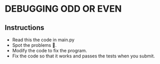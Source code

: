 # DEBUGGING ODD OR EVEN

## Instructions

- Read this the code in main.py
- Spot the problems 🐞.
- Modify the code to fix the program.
- Fix the code so that it works and passes the tests when you submit.
